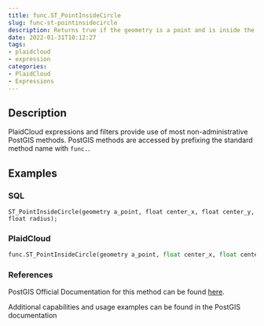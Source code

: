 ```yaml
---
title: func.ST_PointInsideCircle
slug: func-st-pointinsidecircle
description: Returns true if the geometry is a point and is inside the circle with center center_x,center_y and radius radius
date: 2022-01-31T10:12:27
tags:
- plaidcloud
- expression
categories:
- PlaidCloud
- Expressions
---
```



## Description


PlaidCloud expressions and filters provide use of most non-administrative PostGIS methods. PostGIS methods are accessed by prefixing the standard method name with `func.`.



## Examples


### SQL



```
ST_PointInsideCircle(geometry a_point, float center_x, float center_y, float radius);
```


### PlaidCloud



```python
func.ST_PointInsideCircle(geometry a_point, float center_x, float center_y, float radius)
```


### References


PostGIS Official Documentation for this method can be found [here](https://postgis.net/docs/manual-3.1/ST_PointInsideCircle.html).



Additional capabilities and usage examples can be found in the PostGIS documentation

